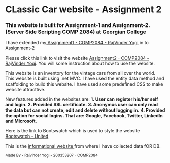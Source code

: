 ﻿<h1> CLassic Car website - Assignment 2</h1>
<h3> This website is built for Assignment-1 and Assignment-2. (Server Side Scripting COMP 2084) at Georgian College</h3>
<p> I have extended my<a href="http://rajvinderyogi-assignment1-comp2084.azurewebsites.net/"> Assignment1 - COMP2084 - RajVinder Yogi</a> in to Assignment-2</p>
<p>Please click this link to visit the website <a href="https://rajvinderyogi-assignment2-comp2084.azurewebsites.net/"> Assignment2 - COMP2084 - RajVinder Yogi</a>. You will some instruction about how to use the website.</p>
<p>This website is an inventory for the vintage cars from all over the world. This website is built using .net MVC. I have used the entity data method and scaffolding to build this website. I have used some predefined CSS to make website attracttive.</p>
<p> New features added in the websites are: 
<strong>1. User can register his/her self and login.</strong> 
<strong>2. Provided SSL certificate.</strong>
<strong>3. Anonymus user can only read the data but can not create, edit and delete without logging in.</strong>
<strong>4. Provided the option for social logins. That are: Google, Facebook, Twitter, LinkedIn and Microsoft.</strong>
<p>Here is the link to Bootswatch which is used to style the website <a href="https://bootswatch.com/united/"> Bootswatch - United </a></p>
<p>This is the <a href="https://www.globalcarsbrands.com/top-20-old-classic-vintage-cars-for-men/">informational website </a>from where I have collected data fOR DB.</p>

<small> Made By - Rajvinder Yogi - 200353207 - COMP2084</small>